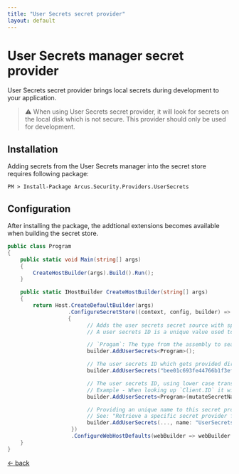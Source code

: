 ```yaml
---
title: "User Secrets secret provider"
layout: default
---
```


# User Secrets manager secret provider
User Secrets secret provider brings local secrets during development to your application.

> :warning: When using User Secrets secret provider, it will look for secrets on the local disk which is not secure. This provider should only be used for development.

## Installation
Adding secrets from the User Secrets manager into the secret store requires following package:

```shell
PM > Install-Package Arcus.Security.Providers.UserSecrets
```

## Configuration
After installing the package, the addtional extensions becomes available when building the secret store.

```csharp
public class Program
{
    public static void Main(string[] args)
    {
        CreateHostBuilder(args).Build().Run();
    }

    public static IHostBuilder CreateHostBuilder(string[] args)
    {    
        return Host.CreateDefaultBuilder(args)
                   .ConfigureSecretStore((context, config, builder) =>
                   {
                         // Adds the user secrets secret source with specified user secrets ID.
                         // A user secrets ID is a unique value used to store and identify a collection of secrets.

                         // `Progam`: The type from the assembly to search for an instance of `UserSecretsIdAttribute`.
                         builder.AddUserSecrets<Program>();

                         // The user secrets ID which gets provided directly without looking up the `UserSecretsIdAttribute` in the assembly.
                         builder.AddUserSecrets("bee01c693fe44766b1f3ef1e1f1f7883");

                         // The user secrets ID, using lower case transformation before looking up secrets.
                         // Example - When looking up `Client.ID` it will be changed to `client.id`.
                         builder.AddUserSecrets<Program>(mutateSecretName: secretName => secretName.ToLower());

                         // Providing an unique name to this secret provider so it can be looked up later.
                         // See: "Retrieve a specific secret provider from the secret store"
                         builder.AddUserSecrets(..., name: "UserSecrets");
                    })
                    .ConfigureWebHostDefaults(webBuilder => webBuilder.UseStartup<Startup>());
    }
}
```

[&larr; back](/)
